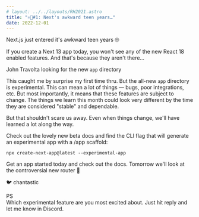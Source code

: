 ```yaml
---
# layout: ../../layouts/RH2021.astro
title: "⚛️🎄#1: Next's awkward teen years…"
date: 2022-12-01
---
```


Next.js just entered it's awkward teen years 🤓

If you create a Next 13 app today, you won't see any of the new React 18 enabled features. And that's because they aren't there…

John Travolta looking for the new `app` directory

This caught me by surprise my first time thru. But the all-new `app` directory is experimental. This can mean a lot of things — bugs, poor integrations, etc. But most importantly, it means that these features are subject to change. The things we learn this month could look very different by the time they are considered "stable" and dependable.

But that shouldn't scare us away. Even when things change, we'll have learned a lot along the way.

Check out the lovely new beta docs and find the CLI flag that will generate an experimental app with a /app scaffold:

`npx create-next-app@latest --experimental-app`

Get an app started today and check out the docs.
Tomorrow we'll look at the controversial new router 🚏

🐦 chantastic

PS  
Which experimental feature are you most excited about. Just hit reply and let me know in Discord.
